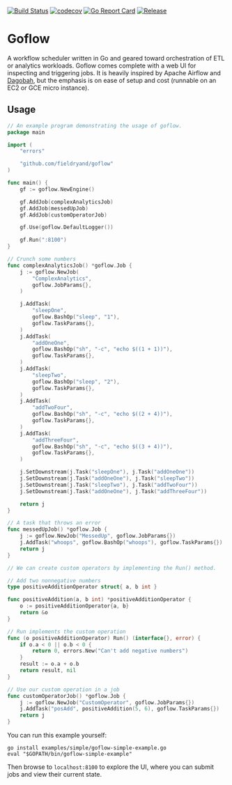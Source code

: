 [![Build Status](https://travis-ci.org/fieldryand/goflow.svg?branch=master)](https://travis-ci.org/fieldryand/goflow)
[![codecov](https://codecov.io/gh/fieldryand/goflow/branch/master/graph/badge.svg)](https://codecov.io/gh/fieldryand/goflow)
[![Go Report Card](https://goreportcard.com/badge/github.com/fieldryand/goflow)](https://goreportcard.com/report/github.com/fieldryand/goflow)
[![Release](https://img.shields.io/github/v/release/fieldryand/goflow)](https://github.com/fieldryand/goflow/releases)

# Goflow

A workflow scheduler written in Go and geared toward orchestration of ETL or analytics workloads. Goflow comes complete with a web UI for inspecting and triggering jobs. It is heavily inspired by Apache Airflow and [Dagobah](https://github.com/thieman/dagobah), but the emphasis is on ease of setup and cost (runnable on an EC2 or GCE micro instance).

## Usage

```go
// An example program demonstrating the usage of goflow.
package main

import (
	"errors"

	"github.com/fieldryand/goflow"
)

func main() {
	gf := goflow.NewEngine()

	gf.AddJob(complexAnalyticsJob)
	gf.AddJob(messedUpJob)
	gf.AddJob(customOperatorJob)

	gf.Use(goflow.DefaultLogger())

	gf.Run(":8100")
}

// Crunch some numbers
func complexAnalyticsJob() *goflow.Job {
	j := goflow.NewJob(
		"ComplexAnalytics",
		goflow.JobParams{},
	)

	j.AddTask(
		"sleepOne",
		goflow.BashOp("sleep", "1"),
		goflow.TaskParams{},
	)
	j.AddTask(
		"addOneOne",
		goflow.BashOp("sh", "-c", "echo $((1 + 1))"),
		goflow.TaskParams{},
	)
	j.AddTask(
		"sleepTwo",
		goflow.BashOp("sleep", "2"),
		goflow.TaskParams{},
	)
	j.AddTask(
		"addTwoFour",
		goflow.BashOp("sh", "-c", "echo $((2 + 4))"),
		goflow.TaskParams{},
	)
	j.AddTask(
		"addThreeFour",
		goflow.BashOp("sh", "-c", "echo $((3 + 4))"),
		goflow.TaskParams{},
	)

	j.SetDownstream(j.Task("sleepOne"), j.Task("addOneOne"))
	j.SetDownstream(j.Task("addOneOne"), j.Task("sleepTwo"))
	j.SetDownstream(j.Task("sleepTwo"), j.Task("addTwoFour"))
	j.SetDownstream(j.Task("addOneOne"), j.Task("addThreeFour"))

	return j
}

// A task that throws an error
func messedUpJob() *goflow.Job {
	j := goflow.NewJob("MessedUp", goflow.JobParams{})
	j.AddTask("whoops", goflow.BashOp("whoops"), goflow.TaskParams{})
	return j
}

// We can create custom operators by implementing the Run() method.

// Add two nonnegative numbers
type positiveAdditionOperator struct{ a, b int }

func positiveAddition(a, b int) *positiveAdditionOperator {
	o := positiveAdditionOperator{a, b}
	return &o
}

// Run implements the custom operation
func (o positiveAdditionOperator) Run() (interface{}, error) {
	if o.a < 0 || o.b < 0 {
		return 0, errors.New("Can't add negative numbers")
	}
	result := o.a + o.b
	return result, nil
}

// Use our custom operation in a job
func customOperatorJob() *goflow.Job {
	j := goflow.NewJob("CustomOperator", goflow.JobParams{})
	j.AddTask("posAdd", positiveAddition(5, 6), goflow.TaskParams{})
	return j
}

```

You can run this example yourself:

```
go install examples/simple/goflow-simple-example.go
eval "$GOPATH/bin/goflow-simple-example"
```

Then browse to `localhost:8100` to explore the UI, where you can submit jobs and view their current state.
